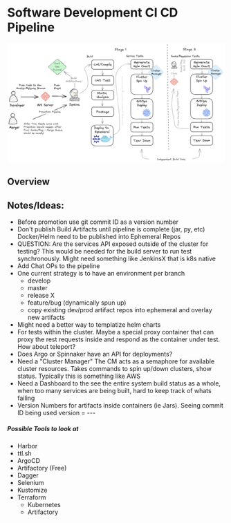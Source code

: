 Software Development CI CD Pipeline
====================================================
![Jenkins Pipeline](./jenkins-pipeline.excalidraw.png )

Overview
----------------------------------------------------



Notes/Ideas:
----------------------------------------------------
- Before promotion use git commit ID as a version number
- Don't publish Build Artifacts until pipeline is complete (jar, py, etc) Docker/Helm need to be published into Ephemeral Repos 
- QUESTION: Are the services API exposed outside of the cluster for testing? This would be needed for the build server to run test synchronously. Might need something like JenkinsX that is k8s native
- Add Chat OPs to the pipeline
- One current strategy is to have an environment per branch
    - develop
    - master
    - release X
    - feature/bug (dynamically spun up)
    - copy existing dev/prod artifact repos into ephemeral and overlay new artifacts
- Might need a better way to templatize helm charts
- For tests within the cluster. Maybe a special proxy container that can proxy the rest requests inside and respond as the container under test. How about teleport?
- Does Argo or Spinnaker have an API for deployments?
- Need a "Cluster Manager" The CM acts as a semaphore for available cluster resources. Takes commands to spin up/down clusters, show status. Typically this is something like AWS
- Need a Dashboard to the see the entire system build status as a whole, when too many services are being built, hard to keep track of whats failing
- Version Numbers for artifacts inside containers (ie Jars). Seeing commit ID being used version = <DATESTRING>-<TIMESTAMP>-<BUILDNUMBER>-<COMMIT-ID>

##### Possible Tools to look at
- Harbor
- ttl.sh 
- ArgoCD
- Artifactory (Free)
- Dagger
- Selenium
- Kustomize
- Terraform
    - Kubernetes
    - Artifactory